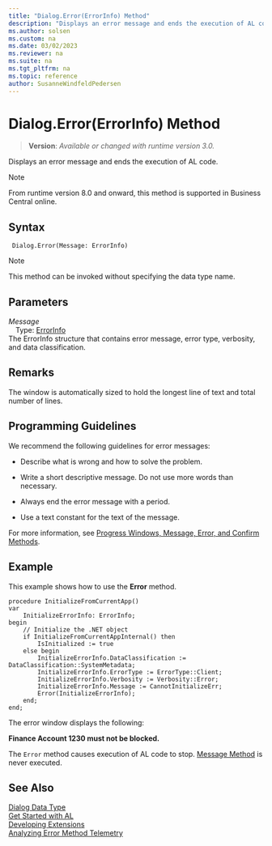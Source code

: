 ```yaml
---
title: "Dialog.Error(ErrorInfo) Method"
description: "Displays an error message and ends the execution of AL code."
ms.author: solsen
ms.custom: na
ms.date: 03/02/2023
ms.reviewer: na
ms.suite: na
ms.tgt_pltfrm: na
ms.topic: reference
author: SusanneWindfeldPedersen
---
```

[//]: # (START>DO_NOT_EDIT)
[//]: # (IMPORTANT:Do not edit any of the content between here and the END>DO_NOT_EDIT.)
[//]: # (Any modifications should be made in the .xml files in the ModernDev repo.)
# Dialog.Error(ErrorInfo) Method
> **Version**: _Available or changed with runtime version 3.0._

Displays an error message and ends the execution of AL code.

> [!NOTE]
> From runtime version 8.0 and onward, this method is supported in Business Central online.

## Syntax
```AL
 Dialog.Error(Message: ErrorInfo)
```
> [!NOTE]
> This method can be invoked without specifying the data type name.
## Parameters
*Message*  
&emsp;Type: [ErrorInfo](../errorinfo/errorinfo-data-type.md)  
The ErrorInfo structure that contains error message, error type, verbosity, and data classification.  



[//]: # (IMPORTANT: END>DO_NOT_EDIT)
## Remarks  

The window is automatically sized to hold the longest line of text and total number of lines.  

## Programming Guidelines  

We recommend the following guidelines for error messages:  

- Describe what is wrong and how to solve the problem.  

- Write a short descriptive message. Do not use more words than necessary.  

- Always end the error message with a period.  

- Use a text constant for the text of the message.  

For more information, see [Progress Windows, Message, Error, and Confirm Methods](../../devenv-progress-windows-message-error-and-confirm-methods.md).  

## Example  

This example shows how to use the **Error** method. 
 
```al
procedure InitializeFromCurrentApp()
var
    InitializeErrorInfo: ErrorInfo;
begin
    // Initialize the .NET object
    if InitializeFromCurrentAppInternal() then
        IsInitialized := true
    else begin
        InitializeErrorInfo.DataClassification := DataClassification::SystemMetadata;
        InitializeErrorInfo.ErrorType := ErrorType::Client;
        InitializeErrorInfo.Verbosity := Verbosity::Error;
        InitializeErrorInfo.Message := CannotInitializeErr;
        Error(InitializeErrorInfo);
    end;
end;
```  

The error window displays the following:  

**Finance Account 1230  must not be blocked.**  

The `Error` method causes execution of AL code to stop. [Message Method](../../methods-auto/dialog/dialog-message-method.md) is never executed.  

## See Also

[Dialog Data Type](dialog-data-type.md)  
[Get Started with AL](../../devenv-get-started.md)  
[Developing Extensions](../../devenv-dev-overview.md)  
[Analyzing Error Method Telemetry](../../../administration/telemetry-error-method-trace.md)